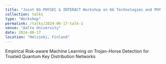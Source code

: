 ```yaml
---
title: "Joint 6G-PHYSEC & INTERACT Workshop on 6G Technologies and PHY Layer Security"
collection: talks
type: "Workshop"
permalink: /talks/2024-06-17-talk-1
venue: "Aalto University"
date: 2024-06-17
location: "Helsinki, Finland"
---
```


Empirical Risk-aware Machine Learning on Trojan-Horse Detection for Trusted Quantum Key Distribution Networks

